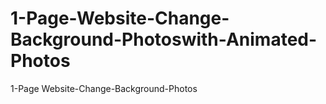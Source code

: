 # 1-Page-Website-Change-Background-Photoswith-Animated-Photos
1-Page Website-Change-Background-Photos
